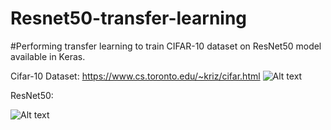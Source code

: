 # Resnet50-transfer-learning

#Performing transfer learning to train CIFAR-10 dataset on ResNet50 model available in Keras.

Cifar-10 Dataset: https://www.cs.toronto.edu/~kriz/cifar.html
![Alt text](https://production-media.paperswithcode.com/datasets/4fdf2b82-2bc3-4f97-ba51-400322b228b1.png)

ResNet50:

![Alt text](https://miro.medium.com/v2/resize:fit:1400/0*tH9evuOFqk8F41FG.png)
